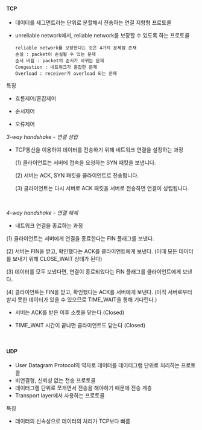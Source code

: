 
#### TCP

 + 데이터를 세그먼트라는 단위로 분할해서 전송하는 연결 지향형 프로토콜
 + unreliable network에서, reliable network를 보장할 수 있도록 하는 프로토콜

       reliable network를 보장한다는 것은 4가지 문제점 존재
       손실 : packet이 손실될 수 있는 문제
       순서 바뀜 : packet의 순서가 바뀌는 문제
       Congestion : 네트워크가 혼잡한 문제
       Overload : receiver가 overload 되는 문제

특징
  
  + 흐름제어/혼잡제어
  
  + 순서제어
  
  + 오류제어
  
  *3-way handshake - 연결 성립*

  - TCP통신을 이용하여 데이터를 전송하기 위해 네트워크 연결을 설정하는 과정
    
     (1) 클라이언트는 서버에 접속을 요청하는 SYN 패킷을 보냅니다.
        
     (2) 서버는 ACK, SYN 패킷을 클라이언트로 전송합니다.
        
     (3) 클라이언트는 다시 서버로 ACK 패킷을 서버로 전송하면 연결이 성립됩니다.

    <br>
   
  *4-way handshake - 연결 해제*
  
   - 네트워크 연결을 종료하는 과정
  
  (1) 클라이언트는 서버에게 연결을 종료한다는 FIN 플래그를 보낸다.

  (2) 서버는 FIN을 받고, 확인했다는 ACK를 클라이언트에게 보낸다. (이때 모든 데이터를 보내기 위해 CLOSE_WAIT 상태가 된다)

  (3) 데이터를 모두 보냈다면, 연결이 종료되었다는 FIN 플래그를 클라이언트에게 보낸다.

  (4) 클라이언트는 FIN을 받고, 확인했다는 ACK를 서버에게 보낸다. (아직 서버로부터 받지 못한 데이터가 있을 수 있으므로 TIME_WAIT을 통해 기다린다.)

+ 서버는 ACK를 받은 이후 소켓을 닫는다 (Closed)

+ TIME_WAIT 시간이 끝나면 클라이언트도 닫는다 (Closed)

<br>


#### UDP

+ User Datagram Protocol의 약자로 데이터를 데이터그램 단위로 처리하는 프로토콜
+ 비연결형, 신뢰성 없는 전송 프로토콜
+ 데이터그램 단위로 쪼개면서 전송을 해야하기 때문에 전송 계층
+ Transport layer에서 사용하는 프로토콜


특징

+ 데이터의 신속성으로 데이터의 처리가 TCP보다 빠름
  

